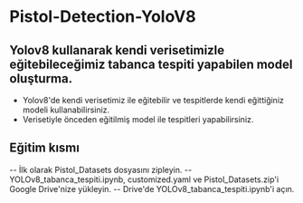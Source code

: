 # Pistol-Detection-YoloV8
 
## Yolov8 kullanarak kendi verisetimizle eğitebileceğimiz tabanca tespiti yapabilen model oluşturma.
- Yolov8'de kendi verisetimiz ile eğitebilir ve tespitlerde kendi eğittiğiniz modeli kullanabilirsiniz.
- Verisetiyle önceden eğitilmiş model ile tespitleri yapabilirsiniz.

## Eğitim kısmı
-- İlk olarak Pistol_Datasets dosyasını zipleyin.
-- YOLOv8_tabanca_tespiti.ipynb, customized.yaml ve Pistol_Datasets.zip'i Google Drive'nize yükleyin.
-- Drive'de YOLOv8_tabanca_tespiti.ipynb'i açın.


